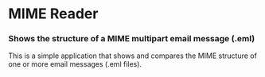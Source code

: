 # MIME Reader

### Shows the structure of a MIME multipart email message (.eml)

This is a simple application that shows and compares the MIME structure of one or more email messages (.eml files).